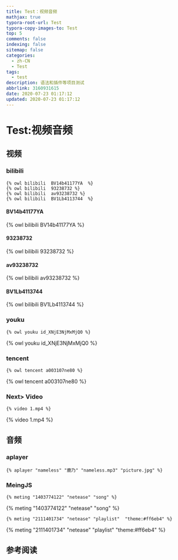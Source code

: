 ```yaml
---
title: Test：视频音频
mathjax: true
typora-root-url: Test
typora-copy-images-to: Test
top: 5
comments: false
indexing: false
sitemap: false
categories:
  - zh-CN
  - Test
tags:
  - test
description: 语法和插件等项目测试
abbrlink: 3160931615
date: 2020-07-23 01:17:12
updated: 2020-07-23 01:17:12
---
```



# Test:视频音频

## 视频

### bilibili

```
{% owl bilibili  BV14b41177YA  %}
{% owl bilibili  93238732 %}
{% owl bilibili  av93238732 %}
{% owl bilibili  BV1Lb4113744  %}
```

#### BV14b41177YA  

{% owl bilibili  BV14b41177YA  %}

#### 93238732 

{% owl bilibili  93238732 %}

#### av93238732 

{% owl bilibili  av93238732 %}

#### BV1Lb4113744

{% owl bilibili  BV1Lb4113744  %}



### youku

```
{% owl youku id_XNjE3NjMxMjQ0 %}
```

{% owl youku id_XNjE3NjMxMjQ0 %}



### tencent

```
{% owl tencent a003107ne80 %}
```

{% owl tencent a003107ne80 %}



### Next> Video 

```
{% video 1.mp4 %}
```

{% video 1.mp4 %}



## 音频

### aplayer

```
{% aplayer "nameless" "鹿乃" "nameless.mp3" "picture.jpg" %}
```



### MeingJS

```
{% meting "1403774122" "netease" "song" %}
```

{% meting "1403774122" "netease" "song" %}



```
{% meting "2111401734" "netease" "playlist"  "theme:#ff6eb4" %}
```

{% meting "2111401734" "netease" "playlist"  "theme:#ff6eb4" %}








## 参考阅读


